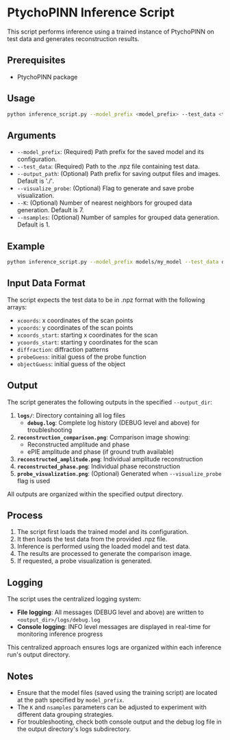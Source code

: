 # PtychoPINN Inference Script

This script performs inference using a trained instance of PtychoPINN on test data and generates reconstruction results.

## Prerequisites

- PtychoPINN package

## Usage

```bash
python inference_script.py --model_prefix <model_prefix> --test_data <test_data_file> [--output_path <output_path>] [--visualize_probe] [--K <K>] [--nsamples <nsamples>]
```

## Arguments

- `--model_prefix`: (Required) Path prefix for the saved model and its configuration.
- `--test_data`: (Required) Path to the .npz file containing test data.
- `--output_path`: (Optional) Path prefix for saving output files and images. Default is './'.
- `--visualize_probe`: (Optional) Flag to generate and save probe visualization.
- `--K`: (Optional) Number of nearest neighbors for grouped data generation. Default is 7.
- `--nsamples`: (Optional) Number of samples for grouped data generation. Default is 1.

## Example

```bash
python inference_script.py --model_prefix models/my_model --test_data data/test_data.npz --output_path results/ --visualize_probe
```

## Input Data Format

The script expects the test data to be in .npz format with the following arrays:

- `xcoords`: x coordinates of the scan points
- `ycoords`: y coordinates of the scan points
- `xcoords_start`: starting x coordinates for the scan
- `ycoords_start`: starting y coordinates for the scan
- `diffraction`: diffraction patterns
- `probeGuess`: initial guess of the probe function
- `objectGuess`: initial guess of the object

## Output

The script generates the following outputs in the specified `--output_dir`:

1. **`logs/`**: Directory containing all log files
   - **`debug.log`**: Complete log history (DEBUG level and above) for troubleshooting
2. **`reconstruction_comparison.png`**: Comparison image showing:
   - Reconstructed amplitude and phase
   - ePIE amplitude and phase (if ground truth available)
3. **`reconstructed_amplitude.png`**: Individual amplitude reconstruction
4. **`reconstructed_phase.png`**: Individual phase reconstruction  
5. **`probe_visualization.png`**: (Optional) Generated when `--visualize_probe` flag is used

All outputs are organized within the specified output directory.

## Process

1. The script first loads the trained model and its configuration.
2. It then loads the test data from the provided .npz file.
3. Inference is performed using the loaded model and test data.
4. The results are processed to generate the comparison image.
5. If requested, a probe visualization is generated.

## Logging

The script uses the centralized logging system:
- **File logging**: All messages (DEBUG level and above) are written to `<output_dir>/logs/debug.log`
- **Console logging**: INFO level messages are displayed in real-time for monitoring inference progress

This centralized approach ensures logs are organized within each inference run's output directory.

## Notes

- Ensure that the model files (saved using the training script) are located at the path specified by `model_prefix`.
- The `K` and `nsamples` parameters can be adjusted to experiment with different data grouping strategies.
- For troubleshooting, check both console output and the debug log file in the output directory's logs subdirectory.


